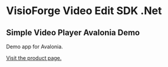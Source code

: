 ﻿# VisioForge Video Edit SDK .Net

## Simple Video Player Avalonia Demo

Demo app for Avalonia.

[Visit the product page.](https://www.visioforge.com/video-edit-sdk-net)